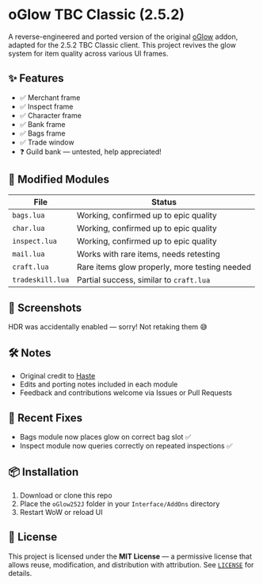# oGlow TBC Classic (2.5.2)

A reverse-engineered and ported version of the original [oGlow](https://github.com/haste/oGlow) addon, adapted for the 2.5.2 TBC Classic client. This project revives the glow system for item quality across various UI frames.

## ✨ Features

- ✅ Merchant frame
- ✅ Inspect frame
- ✅ Character frame
- ✅ Bank frame
- ✅ Bags frame
- ✅ Trade window
- ❓ Guild bank — untested, help appreciated!

## 🔧 Modified Modules

| File          | Status                          |
|---------------|----------------------------------|
| `bags.lua`    | Working, confirmed up to epic quality |
| `char.lua`    | Working, confirmed up to epic quality |
| `inspect.lua` | Working, confirmed up to epic quality |
| `mail.lua`    | Works with rare items, needs retesting |
| `craft.lua`   | Rare items glow properly, more testing needed |
| `tradeskill.lua` | Partial success, similar to `craft.lua` |

## 📸 Screenshots

HDR was accidentally enabled — sorry! Not retaking them 😅

## 🛠️ Notes

- Original credit to [Haste](https://github.com/haste/oGlow)
- Edits and porting notes included in each module
- Feedback and contributions welcome via Issues or Pull Requests

## 🧪 Recent Fixes

- Bags module now places glow on correct bag slot ✅
- Inspect module now queries correctly on repeated inspections ✅

## 📦 Installation

1. Download or clone this repo
2. Place the `oGlow252J` folder in your `Interface/AddOns` directory
3. Restart WoW or reload UI

## 📄 License

This project is licensed under the **MIT License** — a permissive license that allows reuse, modification, and distribution with attribution. See [`LICENSE`](LICENSE) for details.